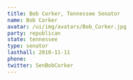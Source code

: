 ```yaml
---
title: Bob Corker, Tennessee Senator
name: Bob Corker
avatar: /ui/img/avatars/Bob_Corker.jpg
party: republican
state: tennessee
type: senator
lasthall: 2010-11-11
phone: 
twitter: SenBobCorker
---
```


